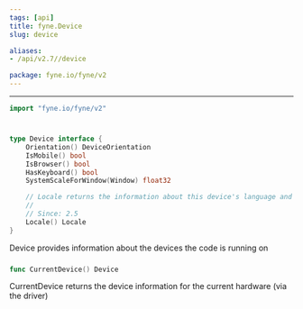 ```yaml
---
tags: [api]
title: fyne.Device
slug: device

aliases:
- /api/v2.7//device

package: fyne.io/fyne/v2
---
```



---
```go
import "fyne.io/fyne/v2"
```

#

###

```go
type Device interface {
	Orientation() DeviceOrientation
	IsMobile() bool
	IsBrowser() bool
	HasKeyboard() bool
	SystemScaleForWindow(Window) float32

	// Locale returns the information about this device's language and region.
	//
	// Since: 2.5
	Locale() Locale
}
```

Device provides information about the devices the code is running on

###

```go
func CurrentDevice() Device
```
CurrentDevice returns the device information for the current hardware (via the driver)
